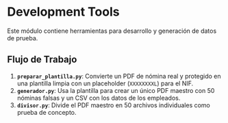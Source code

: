 # Development Tools

Este módulo contiene herramientas para desarrollo y generación de datos de prueba.

## Flujo de Trabajo

1.  **`preparar_plantilla.py`**: Convierte un PDF de nómina real y protegido en una plantilla limpia con un placeholder (`XXXXXXXXL`) para el NIF.
2.  **`generador.py`**: Usa la plantilla para crear un único PDF maestro con 50 nóminas falsas y un CSV con los datos de los empleados.
3.  **`divisor.py`**: Divide el PDF maestro en 50 archivos individuales como prueba de concepto.
